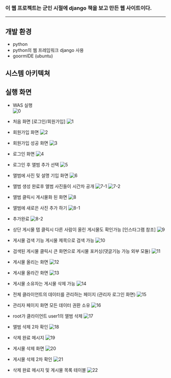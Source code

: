 ### 이 웹 프로젝트는 군인 시절에 django 책을 보고 만든 웹 사이트이다.
---
## 개발 환경
- python
- python의 웹 프레임워크 django 사용
- goormIDE (ubuntu)

## 시스템 아키텍쳐


## 실행 화면 
- WAS 실행 <br> ![0](https://github.com/hanmin0512/soldier_django_blog/assets/37041208/b8c770b8-de6c-4b5a-9e62-8694a1d6f8fd)

- 처음 화면 [로그인/회원가입] ![1](https://github.com/hanmin0512/soldier_django_blog/assets/37041208/c26b8552-00f7-4679-9832-df4e808900af)

- 회원가입 화면 ![2](https://github.com/hanmin0512/soldier_django_blog/assets/37041208/e4bf4410-59b5-45fe-ab0c-32ee478f8c43)

- 회원가입 성공 화면 ![3](https://github.com/hanmin0512/soldier_django_blog/assets/37041208/edfbe000-be54-4f9c-8608-9301205e6e19)

- 로그인 화면 ![4](https://github.com/hanmin0512/soldier_django_blog/assets/37041208/27e27416-5862-4438-bea3-c4dd3c83b007)

- 로그인 후 앨범 추가 선택 ![5](https://github.com/hanmin0512/soldier_django_blog/assets/37041208/6a84b3e0-d937-4c8f-9458-4f0564116387)

- 앨범에 사진 및 설명 기입 화면 ![6](https://github.com/hanmin0512/soldier_django_blog/assets/37041208/2f70da00-628d-44d9-80cc-c8ebe996f049)

- 앨범 생성 완료후 앨범 사진들이 시간차 공개 
![7-1](https://github.com/hanmin0512/soldier_django_blog/assets/37041208/4bd46366-279c-4116-bee9-d8c08e01fd4a)
![7-2](https://github.com/hanmin0512/soldier_django_blog/assets/37041208/28157a6f-c0d5-4024-8158-bfa5d96953a3)

- 앨범 클릭시 게시물화 된 화면 ![8](https://github.com/hanmin0512/soldier_django_blog/assets/37041208/2e925c48-d4b2-48ec-bfce-284a7db0190b)

- 앨범에 새로은 사진 추가 하기
![8-1](https://github.com/hanmin0512/soldier_django_blog/assets/37041208/6dd8fbe8-a9ed-4e05-91d7-9f9e33f921d8)

- 추가완료
![8-2](https://github.com/hanmin0512/soldier_django_blog/assets/37041208/55397718-1494-4825-9e2b-869385073b8f)


- 상단 게시물 탭 클릭시 다른 사람이 올린 게시물도 확인가능 [인스타그램 참조]
![9](https://github.com/hanmin0512/soldier_django_blog/assets/37041208/f4fe24d8-83a7-418f-ae3d-11a4f0e354e3)

- 게시물 검색 기능 게시물 제목으로 검색 가능
![10](https://github.com/hanmin0512/soldier_django_blog/assets/37041208/deff8b4b-105c-46f4-9554-c71a7cf3f2cf)

- 검색된 게시물 클릭시 큰 화면으로 게시물 포커싱(댓글기능 가능 외부 모듈)
![11](https://github.com/hanmin0512/soldier_django_blog/assets/37041208/ada2ba71-1b4f-4ed0-8978-fd4ddc48e9f1)

- 게시물 올리는 화면
![12](https://github.com/hanmin0512/soldier_django_blog/assets/37041208/86eedebd-0595-48e2-b2e5-39a4c05dd8aa)

- 게시물 올라간 화면
![13](https://github.com/hanmin0512/soldier_django_blog/assets/37041208/24960c52-eec1-43b5-9545-750e25fc4329)


- 게시물 소유자는 게시물 삭제 가능
![14](https://github.com/hanmin0512/soldier_django_blog/assets/37041208/09757e1a-ccf8-44c4-b506-f9b460958c77)

- 전체 클라이언트의 데이터를 관리하는 페이지 (관리자 로그인 화면)
![15](https://github.com/hanmin0512/soldier_django_blog/assets/37041208/0b436751-ad09-44ad-a593-c80ff69b6b7c)

- 관리자 페이지 화면 모든 데이터 권환 소유
![16](https://github.com/hanmin0512/soldier_django_blog/assets/37041208/3ece0b5f-ee3e-4cf6-a9ea-87095223a426)

- root가 클라이언트 user1의 앨범 삭제
![17](https://github.com/hanmin0512/soldier_django_blog/assets/37041208/4864f53f-71f8-492e-a019-3e0cd7a37dbc)

- 앨범 삭제 2차 확인
![18](https://github.com/hanmin0512/soldier_django_blog/assets/37041208/1f37d8f9-987a-4b7d-8343-9977ebf45ed2)

- 삭제 완료 메시지
![19](https://github.com/hanmin0512/soldier_django_blog/assets/37041208/225f6e28-2e66-4b1b-a928-03dea32009ff)

- 게시물 삭제 화면
![20](https://github.com/hanmin0512/soldier_django_blog/assets/37041208/6bb5b56a-6528-40de-99ef-bdeb292c5360)

- 게시물 삭제 2차 확인
![21](https://github.com/hanmin0512/soldier_django_blog/assets/37041208/b30344d9-3dcb-4e32-bdac-4c8e7b3206c2)


- 삭제 완료 메시지 및 게시물 목록 테이블
![22](https://github.com/hanmin0512/soldier_django_blog/assets/37041208/4b9eacdb-9308-441a-a184-3b8b8d5ba750)



